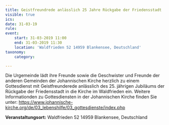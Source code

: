 ```yaml
---
title: Geistfreundrede anlässlich 25 Jahre Rückgabe der Friedensstadt
visible: true
ics: 
date: 31-03-19
rule: 
event:
	start: 31-03-2019 11:00
	end: 31-03-2019 11:30
	location: 'Waldfrieden 52 14959 Blankensee, Deutschland'
taxonomy:
	category: 

---
```

Die Urgemeinde lädt ihre Freunde sowie die Geschwister und Freunde der anderen Gemeinden der Johannischen Kirche herzlich zu einem Gottesdienst mit Geistfreunderede anlässlich des 25. jährigen Jubiläums der Rückgabe der Friedensstadt in die Kirche im Waldfrieden ein. Weitere Informationden zu Gottesdiensten in der Johannischen Kirche finden Sie unter: https://www.johannische-kirche.org/de/03_lebenshilfe/03_gottesdienste/index.php


**Veranstaltungsort:** Waldfrieden 52
14959 Blankensee, Deutschland

